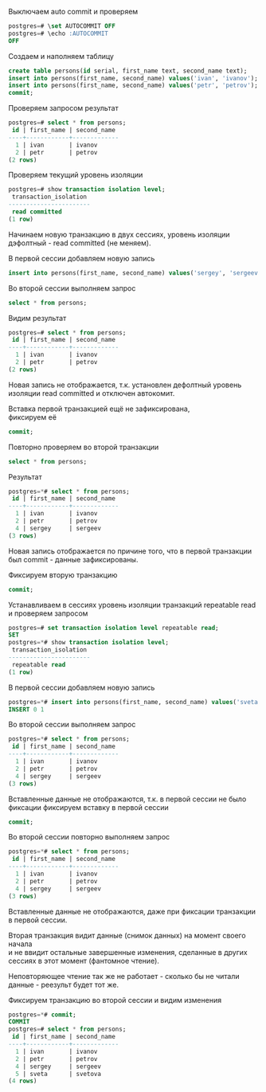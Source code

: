 Выключаем auto commit и проверяем  
``` sql
postgres=# \set AUTOCOMMIT OFF
postgres=# \echo :AUTOCOMMIT
OFF
```
Создаем и наполняем таблицу 
``` sql
create table persons(id serial, first_name text, second_name text);   
insert into persons(first_name, second_name) values('ivan', 'ivanov');  
insert into persons(first_name, second_name) values('petr', 'petrov');  
commit;
```
Проверяем запросом результат
``` sql
postgres=# select * from persons;
 id | first_name | second_name 
----+------------+-------------
  1 | ivan       | ivanov
  2 | petr       | petrov
(2 rows)
```

Проверяем текущий уровень изоляции
``` sql
postgres=# show transaction isolation level;
 transaction_isolation 
-----------------------
 read committed
(1 row)
```

Начинаем новую транзакцию в двух сессиях, уровень изоляции дэфолтный - read committed (не меняем).

В первой сессии добавляем новую запись 
``` sql
insert into persons(first_name, second_name) values('sergey', 'sergeev');
```
Во второй сессии выполняем запрос
``` sql
select * from persons;
```

Видим результат
``` sql
postgres=# select * from persons;
 id | first_name | second_name 
----+------------+-------------
  1 | ivan       | ivanov
  2 | petr       | petrov
(2 rows)
```
Новая запись не отображается, т.к. установлен дефолтный уровень изоляции read committed и отключен автокомит.

Вставка первой транзакцией ещё не зафиксирована,    
фиксируем её 
``` sql
commit;
```
Повторно проверяем во второй транзакции
``` sql
select * from persons;
```

Результат
``` sql
postgres=*# select * from persons;
 id | first_name | second_name 
----+------------+-------------
  1 | ivan       | ivanov
  2 | petr       | petrov
  4 | sergey     | sergeev
(3 rows)
```
Новая запись отображается по причине того, что в первой транзакции был commit - данные зафиксированы.

Фиксируем вторую транзакцию
``` sql
commit;
```
Устанавливаем в сессиях уровень изоляции транзакций repeatable read и проверяем запросом 
``` sql
postgres=# set transaction isolation level repeatable read;
SET
postgres=*# show transaction isolation level;
 transaction_isolation 
-----------------------
 repeatable read
(1 row)
```
В первой сессии добавляем новую запись 
``` sql
postgres=*# insert into persons(first_name, second_name) values('sveta', 'svetova');
INSERT 0 1
```

Во второй сессии выполняем запрос
``` sql
postgres=*# select * from persons;
 id | first_name | second_name 
----+------------+-------------
  1 | ivan       | ivanov
  2 | petr       | petrov
  4 | sergey     | sergeev
(3 rows)
```
Вставленные данные не отображаются, т.к. в первой сессии не было фиксации 
фиксируем вставку в первой сессии
``` sql
commit;
```

Во второй сессии повторно выполняем запрос
``` sql
postgres=*# select * from persons;
 id | first_name | second_name 
----+------------+-------------
  1 | ivan       | ivanov
  2 | petr       | petrov
  4 | sergey     | sergeev
(3 rows)
```
Вставленные данные не отображаются, даже при фиксации транзакции в первой сессии.  

Вторая транзакция видит данные (снимок данных) на момент своего начала  
и не ввидит остальные завершенные изменения, сделанные в других сессиях в этот момент (фантомное чтение).  

Неповторяющее чтение так же не работает - сколько бы не читали данные - реезульт будет тот же.
 

Фиксируем транзакцию во второй сессии и видим изменения
``` sql
postgres=*# commit;
COMMIT
postgres=# select * from persons;
 id | first_name | second_name 
----+------------+-------------
  1 | ivan       | ivanov
  2 | petr       | petrov
  4 | sergey     | sergeev
  5 | sveta      | svetova
(4 rows)
```
